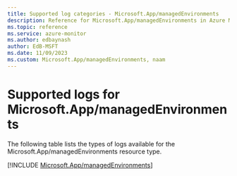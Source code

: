 ```yaml
---
title: Supported log categories - Microsoft.App/managedEnvironments
description: Reference for Microsoft.App/managedEnvironments in Azure Monitor Logs.
ms.topic: reference
ms.service: azure-monitor
ms.author: edbaynash
author: EdB-MSFT
ms.date: 11/09/2023
ms.custom: Microsoft.App/managedEnvironments, naam
---
```





# Supported logs for Microsoft.App/managedEnvironments  
The following table lists the types of logs available for the Microsoft.App/managedEnvironments resource type.
  
  
[!INCLUDE [Microsoft.App/managedEnvironments](./includes/microsoft-app-managedenvironments-logs-include.md)]
  
